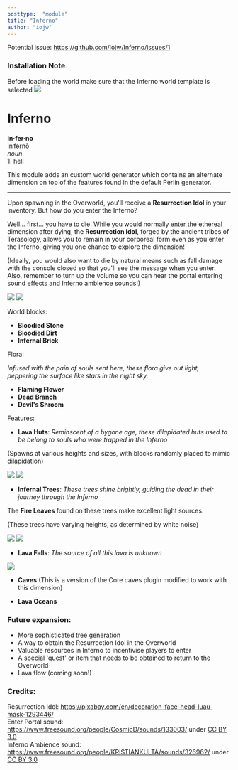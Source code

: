 ```yaml
---
posttype:  "module"  
title: "Inferno"
author: "iojw"
---
```

Potential issue: https://github.com/iojw/Inferno/issues/1
### Installation Note
Before loading the world make sure that the Inferno world template is selected ![](http://i.imgur.com/6peH4c3.png)
# Inferno

**in·fer·no**  
inˈfərnō  
*noun*  
1\. hell

This module adds an custom world generator which contains an alternate dimension on top of the features found in the default Perlin generator. 

---

Upon spawning in the Overworld, you'll receive a **Resurrection Idol** in your inventory. But how do you enter the Inferno? 

Well... first... you have to die. While you would normally enter the ethereal dimension after dying, the **Resurrection Idol**, forged by the ancient tribes of Terasology, allows you to remain in your corporeal form even as you enter the Inferno, giving you one chance to explore the dimension!

(Ideally, you would also want to die by natural means such as fall damage with the console closed so that you'll see the message when you enter. Also, remember to turn up the volume so you can hear the portal entering sound effects and Inferno ambience sounds!)

![](http://i.imgur.com/PuZaPWS.png)
![](http://i.imgur.com/SO219Fl.png)

World blocks:

- **Bloodied Stone**
- **Bloodied Dirt**
- **Infernal Brick**

Flora: 

*Infused with the pain of souls sent here, these flora give out light, peppering the surface like stars in the night sky.*

- **Flaming Flower**
- **Dead Branch**
- **Devil's Shroom**

Features:

- **Lava Huts**: *Reminscent of a bygone age, these dilapidated huts used to be belong to souls who were trapped in the Inferno*

(Spawns at various heights and sizes, with blocks randomly placed to mimic dilapidation)

![](http://i.imgur.com/7LctuL5.png)
![](http://i.imgur.com/gT79tRa.png)

- **Infernal Trees**: *These trees shine brightly, guiding the dead in their journey through the Inferno* 

The **Fire Leaves** found on these trees make excellent light sources.

(These trees have varying heights, as determined by white noise)

![](http://i.imgur.com/MoLKV47.png)
![](http://i.imgur.com/07Coz0E.png)

- **Lava Falls**: *The source of all this lava is unknown*

![](http://i.imgur.com/gIDBNXX.png)

- **Caves** (This is a version of the Core caves plugin modified to work with this dimension)

- **Lava Oceans**

### Future expansion:
- More sophisticated tree generation
- A way to obtain the Resurrection Idol in the Overworld
- Valuable resources in Inferno to incentivise players to enter
- A special 'quest' or item that needs to be obtained to return to the Overworld
- Lava flow (coming soon!)

### Credits:
Resurrection Idol: https://pixabay.com/en/decoration-face-head-luau-mask-1293446/  
Enter Portal sound: https://www.freesound.org/people/CosmicD/sounds/133003/ under [CC BY 3.0](https://creativecommons.org/licenses/by/3.0/)  
Inferno Ambience sound: https://www.freesound.org/people/KRISTIANKULTA/sounds/326962/ under [CC BY 3.0](https://creativecommons.org/licenses/by/3.0/)  
